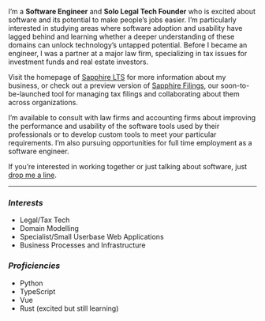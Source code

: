 I’m a **Software Engineer** and **Solo Legal Tech Founder** who is excited about software and its potential to make people’s jobs easier. I’m particularly interested in studying areas where software adoption and usability have lagged behind and learning whether a deeper understanding of these domains can unlock technology’s untapped potential. Before I became an engineer, I was a partner at a major law firm, specializing in tax issues for investment funds and real estate investors.

Visit the homepage of [Sapphire LTS](https://sapphire-lts.com) for more information about my business, or check out a preview version of [Sapphire Filings](https://filings.sapphire-lts.com/register), our soon-to-be-launched tool for managing tax filings and collaborating about them across organizations.

I’m available to consult with law firms and accounting firms about improving the performance and usability of the software tools used by their professionals or to develop custom tools to meet your particular requirements.  I’m also pursuing opportunities for full time employment as a software engineer.

If you’re interested in working together or just talking about software, just [drop me a line](mailto:robert.a.beard@gmail.com).

---

### *Interests*
* Legal/Tax Tech
* Domain Modelling
* Specialist/Small Userbase Web Applications
* Business Processes and Infrastructure

### *Proficiencies*
* Python
* TypeScript
* Vue
* Rust (excited but still learning)